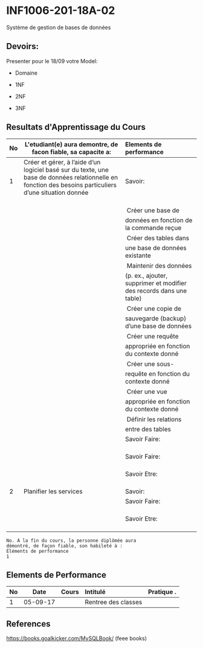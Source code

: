 # INF1006-201-18A-02
Système de gestion de bases de données

## Devoirs:

Presenter pour le 18/09 votre Model:

* Domaine

* 1NF

* 2NF

* 3NF

## Resultats d'Apprentissage du Cours

|No|L'etudiant(e) aura demontre, de facon fiable, sa capacite a:      |          Elements de performance                               | 
|--|------------------------------------------------------------------|:---------------------------------------------------------------| 
| 1| Créer et gérer, à l’aide d’un logiciel basé sur du texte, une base de données relationnelle en fonction des besoins particuliers d’une situation donnée                           | Savoir:                                                        | 
|  |                                                                  |  Créer une base de données en fonction de la commande reçue
|  |                                                                  |  Créer des tables dans une base de données existante
|  |                                                                  |  Maintenir des données (p. ex., ajouter, supprimer et modifier des records dans une table) |
|  |                                                                  |  Créer une copie de sauvegarde (backup) d’une base de données |
|  |                                                                  |  Créer une requête appropriée en fonction du contexte donné   |
|  |                                                                  |  Créer une sous-requête en fonction du contexte donné         | 
|  |                                                                  |  Créer une vue appropriée en fonction du contexte donné       |
|  |                                                                  |  Définir les relations entre des tables                       |
|  |                                                                  | Savoir Faire:                                                  | 
|  |                                                                  | Savoir Faire:                                                  | 
|  |                                                                  | Savoir Etre:                                                   | 
| 2| Planifier les services                                           | Savoir:                                                        | 
|  |                                                                  | Savoir Faire:                                                  | 
|  |                                                                  | Savoir Etre:                                                   | 

```
No. À la fin du cours, la personne diplômée aura
démontré, de façon fiable, son habileté à :
Éléments de performance
1 
```

## Elements de Performance

|No| Date   | Cours                       | Intitulé                                |  Pratique .                            |
|--|--------|:----------------------------|:----------------------------------------|:---------------------------------------|
| 1|05-09-17|                             | Rentree des classes                     |                                        |


## References

https://books.goalkicker.com/MySQLBook/ (feee books)
